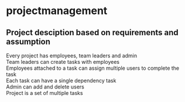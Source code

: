 # projectmanagement

## Project desciption based on requirements and assumption

Every project has employees, team leaders and admin <br />
Team leaders can create tasks with employees <br />
Employees attached to a task can assign multiple users to complete the task <br />
Each task can have a single dependency task <br />
Admin can add and delete users <br /> 
Project is a set of multiple tasks <br />
